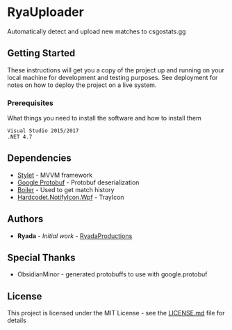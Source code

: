 # RyaUploader

Automatically detect and upload new matches to csgostats.gg

## Getting Started

These instructions will get you a copy of the project up and running on your local machine for development and testing purposes. See deployment for notes on how to deploy the project on a live system.

### Prerequisites

What things you need to install the software and how to install them

```
Visual Studio 2015/2017
.NET 4.7
```

## Dependencies

* [Stylet](https://github.com/canton7/Stylet) - MVVM framework
* [Google Protobuf](https://github.com/google/protobuf/tree/master/csharp) - Protobuf deserialization
* [Boiler](https://bitbucket.org/ACB/boiler/) - Used to get match history
* [Hardcodet.NotifyIcon.Wpf](https://www.nuget.org/packages/Hardcodet.NotifyIcon.Wpf/) - TrayIcon

## Authors

* **Ryada** - *Initial work* - [RyadaProductions](https://github.com/RyadaProductions)

## Special Thanks

* ObsidianMinor - generated protobuffs to use with google.protobuf

## License

This project is licensed under the MIT License - see the [LICENSE.md](LICENSE.md) file for details
